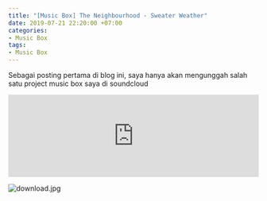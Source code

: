 ```yaml
---
title: "[Music Box] The Neighbourhood - Sweater Weather"
date: 2019-07-21 22:20:00 +07:00
categories:
- Music Box
tags:
- Music Box
---
```


Sebagai posting pertama di blog ini, saya hanya akan mengunggah salah satu project music box saya di soundcloud

<iframe width="100%" height="166" scrolling="no" frameborder="no" allow="autoplay" src="https://w.soundcloud.com/player/?url=https%3A//api.soundcloud.com/tracks/273467751&color=%23ff5500&auto_play=true&hide_related=false&show_comments=true&show_user=true&show_reposts=false&show_teaser=true"></iframe>

![download.jpg](/uploads/download.jpg)